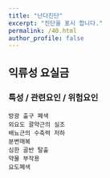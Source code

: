 ```yaml
---
title: "난다진단"
excerpt: "진단을 표시 합니다."
permalink: /40.html
author_profile: false
---
```

## 익류성 요실금




### 특성 / 관련요인 / 위험요인

>                
    
    방광 출구 폐색
    외요도 괄약근의 실조
    배뇨근의 수축력 저하
    분변매복
    심한 골반 탈출
    약물 부작용
    요도폐색



